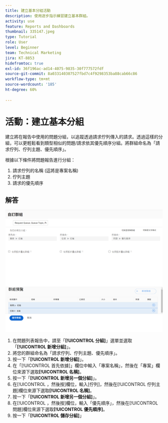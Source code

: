 ```yaml
---
title: 建立基本分組活動
description: 使用逐步指示練習建立基本群組。
activity: use
feature: Reports and Dashboards
thumbnail: 335147.jpeg
type: Tutorial
role: User
level: Beginner
team: Technical Marketing
jira: KT-8853
hidefromtoc: true
exl-id: 36f196ac-ad14-4075-9835-30f777572fdf
source-git-commit: 8a033140307527fbd7c4f9298353ba88cab66c86
workflow-type: tm+mt
source-wordcount: '185'
ht-degree: 60%

---
```


# 活動：建立基本分組

建立將在報告中使用的問題分組，以追蹤透過請求佇列傳入的請求。透過這樣的分組，可以更輕鬆看到類型相似的問題/請求依其優先順序分組。將群組命名為「請求佇列、佇列主題、優先順序」。

根據以下條件將問題報告進行分組：

1. 請求佇列的名稱 (這將是專案名稱)
1. 佇列主題
1. 請求的優先順序

## 解答

![影像顯示建立新分組的畫面](assets/grouping-exercise.png)

1. 在問題列表報告中，請至「**[!UICONTROL 分組]**」選單並選取「**[!UICONTROL 新增分組]**」。
1. 將您的群組命名為「請求佇列、佇列主題、優先順序」。
1. 按一下「**[!UICONTROL 新增分組]**」。
1. 在「[!UICONTROL 首先依據]」欄位中輸入「專案名稱」，然後在「專案」欄位來源下選取&#x200B;**[!UICONTROL 名稱]**。
1. 按一下「**[!UICONTROL 新增另一個分組]**」。
1. 在[!UICONTROL ，然後按]欄位，輸入[佇列]，然後在[!UICONTROL 佇列主題]欄位來源下選取&#x200B;**[!UICONTROL 名稱]**。
1. 按一下「**[!UICONTROL 新增另一個分組]**」。
1. 在[!UICONTROL ，然後按]欄位，輸入「優先順序」，然後在[!UICONTROL 問題]欄位來源下選取&#x200B;**[!UICONTROL 優先順序]**。
1. 按一下「**[!UICONTROL 儲存分組]**」
